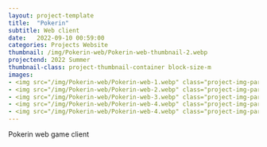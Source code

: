 ```yaml
---
layout: project-template
title:  "Pokerin"
subtitle: Web client
date:   2022-09-10 00:59:00
categories: Projects Website
thumbnail: /img/Pokerin-web/Pokerin-web-thumbnail-2.webp
projectend: 2022 Summer
thumbnail-class: project-thumbnail-container block-size-m
images:
- <img src="/img/Pokerin-web/Pokerin-web-1.webp" class="project-img-parameters img-size-full" alt="Pokerin-web-1">
- <img src="/img/Pokerin-web/Pokerin-web-2.webp" class="project-img-parameters img-size-full" alt="Pokerin-web-2">
- <img src="/img/Pokerin-web/Pokerin-web-3.webp" class="project-img-parameters img-size-full" alt="Pokerin-web-3">
- <img src="/img/Pokerin-web/Pokerin-web-4.webp" class="project-img-parameters img-size-full" alt="Pokerin-web-4">
- <img src="/img/Pokerin-web/Pokerin-web-4.webp" class="project-img-parameters img-size-full" alt="Pokerin-web-4">
---
```

Pokerin web game client 